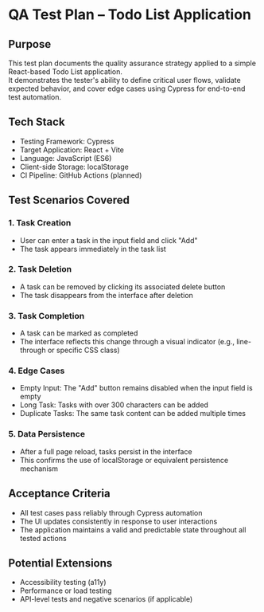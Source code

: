 # QA Test Plan – Todo List Application

## Purpose

This test plan documents the quality assurance strategy applied to a simple React-based Todo List application.  
It demonstrates the tester's ability to define critical user flows, validate expected behavior, and cover edge cases using Cypress for end-to-end test automation.

## Tech Stack

- Testing Framework: Cypress
- Target Application: React + Vite
- Language: JavaScript (ES6)
- Client-side Storage: localStorage
- CI Pipeline: GitHub Actions (planned)

## Test Scenarios Covered

### 1. Task Creation
- User can enter a task in the input field and click "Add"
- The task appears immediately in the task list

### 2. Task Deletion
- A task can be removed by clicking its associated delete button
- The task disappears from the interface after deletion

### 3. Task Completion
- A task can be marked as completed
- The interface reflects this change through a visual indicator (e.g., line-through or specific CSS class)

### 4. Edge Cases
- Empty Input: The "Add" button remains disabled when the input field is empty
- Long Task: Tasks with over 300 characters can be added
- Duplicate Tasks: The same task content can be added multiple times

### 5. Data Persistence
- After a full page reload, tasks persist in the interface
- This confirms the use of localStorage or equivalent persistence mechanism

## Acceptance Criteria

- All test cases pass reliably through Cypress automation
- The UI updates consistently in response to user interactions
- The application maintains a valid and predictable state throughout all tested actions

## Potential Extensions

- Accessibility testing (a11y)
- Performance or load testing
- API-level tests and negative scenarios (if applicable)
